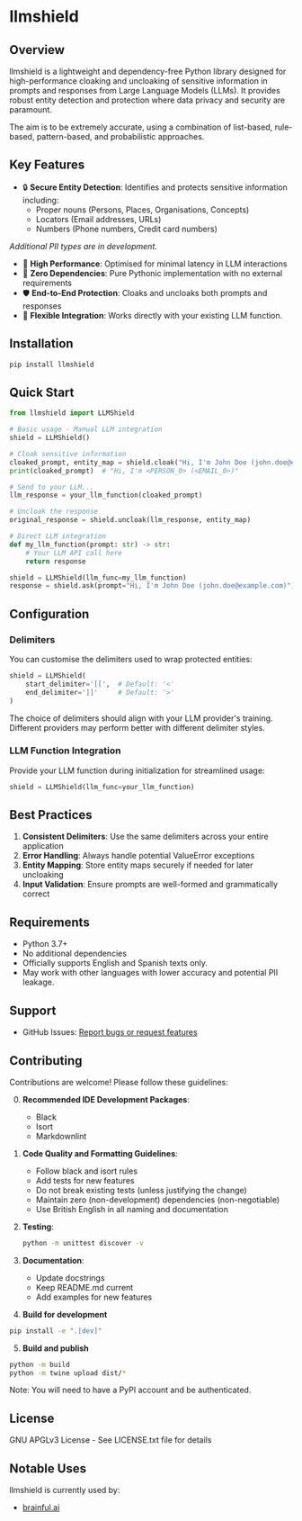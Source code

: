 # llmshield

## Overview

llmshield is a lightweight and dependency-free Python library designed for high-performance cloaking and uncloaking of sensitive information in prompts and responses from Large Language Models (LLMs). It provides robust entity detection and protection where data privacy and security are paramount.

The aim is to be extremely accurate, using a combination of list-based, rule-based,
pattern-based, and probabilistic approaches.

## Key Features

- 🔒 **Secure Entity Detection**: Identifies and protects sensitive information including:
  - Proper nouns (Persons, Places, Organisations, Concepts)
  - Locators (Email addresses, URLs)
  - Numbers (Phone numbers, Credit card numbers)

_Additional PII types are in development._

- 🚀 **High Performance**: Optimised for minimal latency in LLM interactions
- 🔌 **Zero Dependencies**: Pure Pythonic implementation with no external requirements
- 🛡️ **End-to-End Protection**: Cloaks and uncloaks both prompts and responses
- 🎯 **Flexible Integration**: Works directly with your existing LLM function.

## Installation

```bash
pip install llmshield
```

## Quick Start

```python
from llmshield import LLMShield

# Basic usage - Manual LLM integration
shield = LLMShield()

# Cloak sensitive information
cloaked_prompt, entity_map = shield.cloak("Hi, I'm John Doe (john.doe@example.com)")
print(cloaked_prompt)  # "Hi, I'm <PERSON_0> (<EMAIL_0>)"

# Send to your LLM...
llm_response = your_llm_function(cloaked_prompt)

# Uncloak the response
original_response = shield.uncloak(llm_response, entity_map)

# Direct LLM integration
def my_llm_function(prompt: str) -> str:
    # Your LLM API call here
    return response

shield = LLMShield(llm_func=my_llm_function)
response = shield.ask(prompt="Hi, I'm John Doe (john.doe@example.com)")
```

## Configuration

### Delimiters

You can customise the delimiters used to wrap protected entities:

```python
shield = LLMShield(
    start_delimiter='[[',  # Default: '<'
    end_delimiter=']]'     # Default: '>'
)
```

The choice of delimiters should align with your LLM provider's training. Different providers may perform better with different delimiter styles.

### LLM Function Integration

Provide your LLM function during initialization for streamlined usage:

```python
shield = LLMShield(llm_func=your_llm_function)
```

## Best Practices

1. **Consistent Delimiters**: Use the same delimiters across your entire application
2. **Error Handling**: Always handle potential ValueError exceptions
3. **Entity Mapping**: Store entity maps securely if needed for later uncloaking
4. **Input Validation**: Ensure prompts are well-formed and grammatically correct

## Requirements

- Python 3.7+
- No additional dependencies
- Officially supports English and Spanish texts only.
- May work with other languages with lower accuracy and potential PII leakage.


## Support

- GitHub Issues: [Report bugs or request features](https://github.com/yourusername/llmshield/issues)

## Contributing

Contributions are welcome! Please follow these guidelines:

0. **Recommended IDE Development Packages**:
   - Black
   - Isort
   - Markdownlint

1. **Code Quality and Formatting Guidelines**:
   - Follow black and isort rules
   - Add tests for new features
   - Do not break existing tests (unless justifying the change)
   - Maintain zero (non-development) dependencies (non-negotiable)
   - Use British English in all naming and documentation

2. **Testing**:

   ```bash
   python -m unittest discover -v
   ```

3. **Documentation**:
   - Update docstrings
   - Keep README.md current
   - Add examples for new features

4. **Build for development**

```bash
pip install -e ".[dev]"
```

5. **Build and publish**

```bash
python -m build
python -m twine upload dist/*
```

Note: You will need to have a PyPI account and be authenticated.

## License

GNU APGLv3 License - See LICENSE.txt file for details

## Notable Uses

llmshield is currently used by:

- [brainful.ai](https://brainful.ai)
